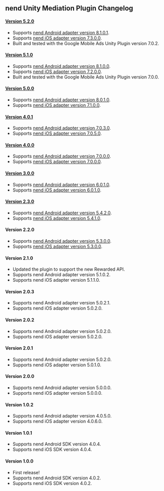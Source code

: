 ## nend Unity Mediation Plugin Changelog

#### [Version 5.2.0](https://dl.google.com/googleadmobadssdk/mediation/unity/nend/NendUnityAdapter-5.2.0.zip)
- Supports [nend Android adapter version 8.1.0.1](https://github.com/googleads/googleads-mobile-android-mediation/blob/main/ThirdPartyAdapters/nend/CHANGELOG.md#version-8101).
- Supports [nend iOS adapter version 7.3.0.0](https://github.com/googleads/googleads-mobile-ios-mediation/blob/main/adapters/Nend/CHANGELOG.md#version-7300).
- Built and tested with the Google Mobile Ads Unity Plugin version 7.0.2.

#### [Version 5.1.0](https://dl.google.com/googleadmobadssdk/mediation/unity/nend/NendUnityAdapter-5.1.0.zip)
- Supports [nend Android adapter version 8.1.0.0](https://github.com/googleads/googleads-mobile-android-mediation/blob/main/ThirdPartyAdapters/nend/CHANGELOG.md#version-8100).
- Supports [nend iOS adapter version 7.2.0.0](https://github.com/googleads/googleads-mobile-ios-mediation/blob/main/adapters/Nend/CHANGELOG.md#version-7200).
- Built and tested with the Google Mobile Ads Unity Plugin version 7.0.0.

#### [Version 5.0.0](https://dl.google.com/googleadmobadssdk/mediation/unity/nend/NendUnityAdapter-5.0.0.zip)
- Supports [nend Android adapter version 8.0.1.0](https://github.com/googleads/googleads-mobile-android-mediation/blob/main/ThirdPartyAdapters/nend/CHANGELOG.md#version-8010).
- Supports [nend iOS adapter version 7.1.0.0](https://github.com/googleads/googleads-mobile-ios-mediation/blob/main/adapters/Nend/CHANGELOG.md#version-7100).

#### [Version 4.0.1](https://dl.google.com/googleadmobadssdk/mediation/unity/nend/NendUnityAdapter-4.0.1.zip)
- Supports [nend Android adapter version 7.0.3.0](https://github.com/googleads/googleads-mobile-android-mediation/blob/main/ThirdPartyAdapters/nend/CHANGELOG.md#version-7030).
- Supports [nend iOS adapter version 7.0.5.0](https://github.com/googleads/googleads-mobile-ios-mediation/blob/main/adapters/Nend/CHANGELOG.md#version-7050).

#### [Version 4.0.0](https://dl.google.com/googleadmobadssdk/mediation/unity/nend/NendUnityAdapter-4.0.0.zip)
- Supports [nend Android adapter version 7.0.0.0](https://github.com/googleads/googleads-mobile-android-mediation/blob/main/ThirdPartyAdapters/nend/CHANGELOG.md#version-7000).
- Supports [nend iOS adapter version 7.0.0.0](https://github.com/googleads/googleads-mobile-ios-mediation/blob/main/adapters/Nend/CHANGELOG.md#version-7000).

#### [Version 3.0.0](https://dl.google.com/googleadmobadssdk/mediation/unity/nend/NendUnityAdapter-3.0.0.zip)
- Supports [nend Android adapter version 6.0.1.0](https://github.com/googleads/googleads-mobile-android-mediation/blob/main/ThirdPartyAdapters/nend/CHANGELOG.md#version-6010).
- Supports [nend iOS adapter version 6.0.1.0](https://github.com/googleads/googleads-mobile-ios-mediation/blob/main/adapters/Nend/CHANGELOG.md#version-6010).

#### [Version 2.3.0](https://dl.google.com/googleadmobadssdk/mediation/unity/nend/NendUnityAdapter-2.3.0.zip)
- Supports [nend Android adapter version 5.4.2.0](https://github.com/googleads/googleads-mobile-android-mediation/blob/main/ThirdPartyAdapters/nend/CHANGELOG.md#version-5420).
- Supports [nend iOS adapter version 5.4.1.0](https://github.com/googleads/googleads-mobile-ios-mediation/blob/main/adapters/Nend/CHANGELOG.md#version-5410).

#### Version 2.2.0
- Supports [nend Android adapter version 5.3.0.0](https://github.com/googleads/googleads-mobile-android-mediation/blob/main/ThirdPartyAdapters/nend/CHANGELOG.md#version-5300).
- Supports [nend iOS adapter version 5.3.0.0](https://github.com/googleads/googleads-mobile-ios-mediation/blob/main/adapters/Nend/CHANGELOG.md#version-5300).

#### Version 2.1.0
- Updated the plugin to support the new Rewarded API.
- Supports nend Android adapter version 5.1.0.2.
- Supports nend iOS adapter version 5.1.1.0.

#### Version 2.0.3
- Supports nend Android adapter version 5.0.2.1.
- Supports nend iOS adapter version 5.0.2.0.

#### Version 2.0.2
- Supports nend Android adapter version 5.0.2.0.
- Supports nend iOS adapter version 5.0.2.0.

#### Version 2.0.1
- Supports nend Android adapter version 5.0.2.0.
- Supports nend iOS adapter version 5.0.1.0.

#### Version 2.0.0
- Supports nend Android adapter version 5.0.0.0.
- Supports nend iOS adapter version 5.0.0.0.

#### Version 1.0.2
- Supports nend Android adapter version 4.0.5.0.
- Supports nend iOS adapter version 4.0.6.0.

#### Version 1.0.1
- Supports nend Android SDK version 4.0.4.
- Supports nend iOS SDK version 4.0.4.

#### Version 1.0.0
- First release!
- Supports nend Android SDK version 4.0.2.
- Supports nend iOS SDK version 4.0.2.
